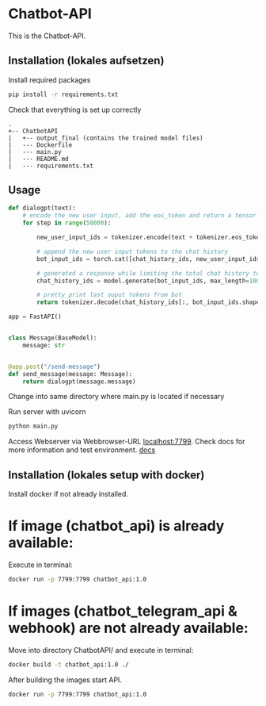 ﻿# Chatbot-API

This is the Chatbot-API. 

## Installation (lokales aufsetzen)

Install required packages
```bash
pip install -r requirements.txt
```

Check that everything is set up correctly
```
.
+-- ChatbotAPI
|   +-- output_final (contains the trained model files)
|   --- Dockerfile
|   --- main.py
|   --- README.md
|   --- requirements.txt
```

## Usage

```python
def dialogpt(text):
    # encode the new user input, add the eos_token and return a tensor in Pytorch
    for step in range(50000):

        new_user_input_ids = tokenizer.encode(text + tokenizer.eos_token, return_tensors='pt')

        # append the new user input tokens to the chat history
        bot_input_ids = torch.cat([chat_history_ids, new_user_input_ids], dim=-1) if step > 0 else new_user_input_ids

        # generated a response while limiting the total chat history to 1000 tokens,
        chat_history_ids = model.generate(bot_input_ids, max_length=1000, pad_token_id=tokenizer.eos_token_id)

        # pretty print last ouput tokens from bot
        return tokenizer.decode(chat_history_ids[:, bot_input_ids.shape[-1]:][0], skip_special_tokens=True)
```
```python
app = FastAPI()


class Message(BaseModel):
    message: str


@app.post("/send-message")
def send_message(message: Message):
    return dialogpt(message.message)
```
Change into same directory where main.py is located if necessary

Run server with uvicorn

```bash
python main.py
```
Access Webserver via Webbrowser-URL [localhost:7799](http://127.0.0.1:8000/). Check docs for more information and test environment. [docs](http://127.0.0.1:8000/docs)

## Installation (lokales setup with docker)

Install docker if not already installed.

# If image (chatbot_api) is already available: 

Execute in terminal:
```bash
docker run -p 7799:7799 chatbot_api:1.0
```
# If images (chatbot_telegram_api & webhook) are not already available:

Move into directory ChatbotAPI/ and execute in terminal:

```bash
docker build -t chatbot_api:1.0 ./
```

After building the images start API.
```bash
docker run -p 7799:7799 chatbot_api:1.0
```